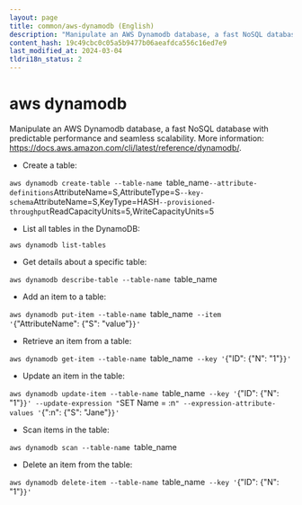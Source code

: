 ```yaml
---
layout: page
title: common/aws-dynamodb (English)
description: "Manipulate an AWS Dynamodb database, a fast NoSQL database with predictable performance and seamless scalability."
content_hash: 19c49cbc0c05a5b9477b06aeafdca556c16ed7e9
last_modified_at: 2024-03-04
tldri18n_status: 2
---
```

# aws dynamodb

Manipulate an AWS Dynamodb database, a fast NoSQL database with predictable performance and seamless scalability.
More information: <https://docs.aws.amazon.com/cli/latest/reference/dynamodb/>.

- Create a table:

`aws dynamodb create-table --table-name `<span class="tldr-var badge badge-pill bg-dark-lm bg-white-dm text-white-lm text-dark-dm font-weight-bold">table_name</span>` --attribute-definitions `<span class="tldr-var badge badge-pill bg-dark-lm bg-white-dm text-white-lm text-dark-dm font-weight-bold">AttributeName=S,AttributeType=S</span>` --key-schema `<span class="tldr-var badge badge-pill bg-dark-lm bg-white-dm text-white-lm text-dark-dm font-weight-bold">AttributeName=S,KeyType=HASH</span>` --provisioned-throughput `<span class="tldr-var badge badge-pill bg-dark-lm bg-white-dm text-white-lm text-dark-dm font-weight-bold">ReadCapacityUnits=5,WriteCapacityUnits=5</span>

- List all tables in the DynamoDB:

`aws dynamodb list-tables`

- Get details about a specific table:

`aws dynamodb describe-table --table-name `<span class="tldr-var badge badge-pill bg-dark-lm bg-white-dm text-white-lm text-dark-dm font-weight-bold">table_name</span>

- Add an item to a table:

`aws dynamodb put-item --table-name `<span class="tldr-var badge badge-pill bg-dark-lm bg-white-dm text-white-lm text-dark-dm font-weight-bold">table_name</span>` --item '`<span class="tldr-var badge badge-pill bg-dark-lm bg-white-dm text-white-lm text-dark-dm font-weight-bold">{"AttributeName": {"S": "value"}</span>`}'`

- Retrieve an item from a table:

`aws dynamodb get-item --table-name `<span class="tldr-var badge badge-pill bg-dark-lm bg-white-dm text-white-lm text-dark-dm font-weight-bold">table_name</span>` --key '`<span class="tldr-var badge badge-pill bg-dark-lm bg-white-dm text-white-lm text-dark-dm font-weight-bold">{"ID": {"N": "1"}</span>`}'`

- Update an item in the table:

`aws dynamodb update-item --table-name `<span class="tldr-var badge badge-pill bg-dark-lm bg-white-dm text-white-lm text-dark-dm font-weight-bold">table_name</span>` --key '`<span class="tldr-var badge badge-pill bg-dark-lm bg-white-dm text-white-lm text-dark-dm font-weight-bold">{"ID": {"N": "1"}</span>`}' --update-expression "`<span class="tldr-var badge badge-pill bg-dark-lm bg-white-dm text-white-lm text-dark-dm font-weight-bold">SET Name = :n</span>`" --expression-attribute-values '`<span class="tldr-var badge badge-pill bg-dark-lm bg-white-dm text-white-lm text-dark-dm font-weight-bold">{":n": {"S": "Jane"}</span>`}'`

- Scan items in the table:

`aws dynamodb scan --table-name `<span class="tldr-var badge badge-pill bg-dark-lm bg-white-dm text-white-lm text-dark-dm font-weight-bold">table_name</span>

- Delete an item from the table:

`aws dynamodb delete-item --table-name `<span class="tldr-var badge badge-pill bg-dark-lm bg-white-dm text-white-lm text-dark-dm font-weight-bold">table_name</span>` --key '`<span class="tldr-var badge badge-pill bg-dark-lm bg-white-dm text-white-lm text-dark-dm font-weight-bold">{"ID": {"N": "1"}</span>`}'`
